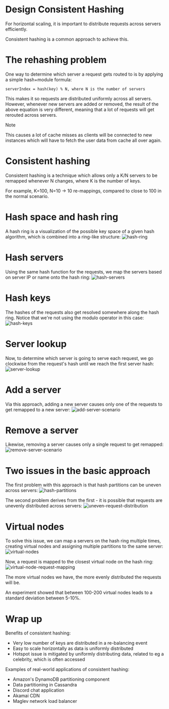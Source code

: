# Design Consistent Hashing
For horizontal scaling, it is important to distribute requests across servers efficiently.

Consistent hashing is a common approach to achieve this.

# The rehashing problem
One way to determine which server a request gets routed to is by applying a simple hash+module formula:
```
serverIndex = hash(key) % N, where N is the number of servers
```

This makes it so requests are distributed uniformly across all servers.
However, whenever new servers are added or removed, the result of the above equation is very different, meaning that a lot of requests will get rerouted across servers.

>[!NOTE]
>This causes a lot of cache misses as clients will be connected to new instances which will have to fetch the user data from cache all over again.

# Consistent hashing
Consistent hashing is a technique which allows only a K/N servers to be remapped whenever N changes, where K is the number of keys.

For example, K=100, N=10 -> 10 re-mappings, compared to close to 100 in the normal scenario.

# Hash space and hash ring
A hash ring is a visualization of the possible key space of a given hash algorithm, which is combined into a ring-like structure:
![hash-ring](images/hash-ring.png)

# Hash servers
Using the same hash function for the requests, we map the servers based on server IP or name onto the hash ring:
![hash-servers](images/hash-servers.png)

# Hash keys
The hashes of the requests also get resolved somewhere along the hash ring. Notice that we're not using the modulo operator in this case:
![hash-keys](images/hash-keys.png)

# Server lookup
Now, to determine which server is going to serve each request, we go clockwise from the request's hash until we reach the first server hash:
![server-lookup](images/server-lookup.png)

# Add a server
Via this approach, adding a new server causes only one of the requests to get remapped to a new server:
![add-server-scenario](images/add-server-scenario.png)

# Remove a server
Likewise, removing a server causes only a single request to get remapped:
![remove-server-scenario](images/remove-server-scenario.png)

# Two issues in the basic approach
The first problem with this approach is that hash partitions can be uneven across servers:
![hash-partitions](images/hash-partitions.png)

The second problem derives from the first - it is possible that requests are unevenly distributed across servers:
![uneven-request-distribution](images/uneven-request-distribution.png)

# Virtual nodes
To solve this issue, we can map a servers on the hash ring multiple times, creating virtual nodes and assigning multiple partitions to the same server:
![virtual-nodes](images/virtual-nodes.png)

Now, a request is mapped to the closest virtual node on the hash ring:
![virtual-node-request-mapping](images/virtual-node-request-mapping.png)

The more virtual nodes we have, the more evenly distributed the requests will be.

An experiment showed that between 100-200 virtual nodes leads to a standard deviation between 5-10%.

# Wrap up
Benefits of consistent hashing:
 * Very low number of keys are distributed in a re-balancing event
 * Easy to scale horizontally as data is uniformly distributed
 * Hotspot issue is mitigated by uniformly distributing data, related to eg a celebrity, which is often accessed

Examples of real-world applications of consistent hashing:
 * Amazon's DynamoDB partitioning component
 * Data partitioning in Cassandra
 * Discord chat application
 * Akamai CDN
 * Maglev network load balancer
